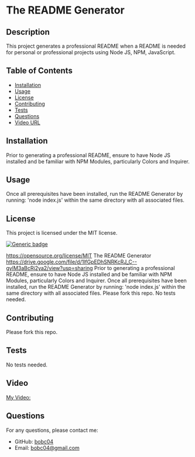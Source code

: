 # The README Generator

## Description
This project generates a professional README when a README is needed for personal or professional projects using Node JS, NPM, JavaScript.

## Table of Contents
- [Installation](#installation)
- [Usage](#usage)
- [License](#license)
- [Contributing](#contributing)
- [Tests](#tests)
- [Questions](#questions)
- [Video URL](#url)

## Installation
Prior to generating a professional README, ensure to have Node JS installed and be familiar with NPM Modules, particularly Colors and Inquirer.

## Usage
Once all prerequisites have been installed, run the README Generator by running: 'node index.js' within the same directory with all associated files.

## License
This project is licensed under the MIT license.

[![Generic badge](https://img.shields.io/badge/License-MIT-green.svg)](https://shields.io/)
   
  https://opensource.org/license/MIT 
    The README Generator https://drive.google.com/file/d/1lfGpEDhSNRKcRJ_C--gylM3aBcRj2ya2/view?usp=sharing Prior to generating a professional README, ensure to have Node JS installed and be familiar with NPM Modules, particularly Colors and Inquirer. Once all prerequisites have been installed, run the README Generator by running: 'node index.js' within the same directory with all associated files. Please fork this repo. No tests needed. 

## Contributing
Please fork this repo.

## Tests
No tests needed.

## Video
[My Video:](https://https://drive.google.com/file/d/1lfGpEDhSNRKcRJ_C--gylM3aBcRj2ya2/view?usp=sharing)

## Questions
For any questions, please contact me:
- GitHub: [bobc04](https://github.com/bobc04)
- Email: bobc04@gmail.com
